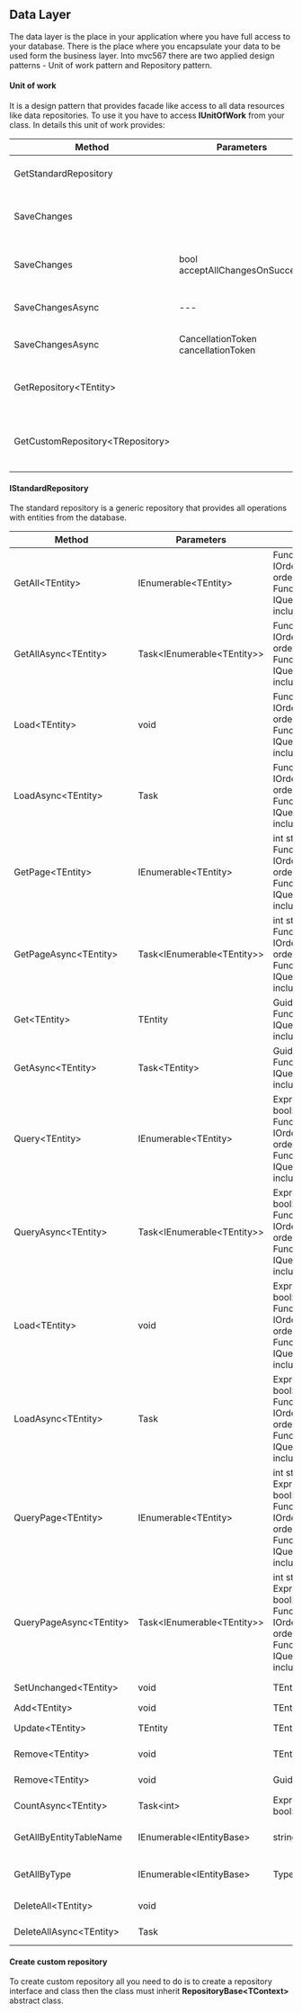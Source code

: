 ## Data Layer

The data layer is the place in your application where you have full access to your database. There is the place where you encapsulate your data to be used form the business layer. Into mvc567 there are two applied design patterns - Unit of work pattern and Repository pattern.

#### Unit of work

It is a design pattern that provides facade like access to all data resources like data repositories. To use it you have to access **IUnitOfWork** from your class. In details this unit of work provides:

| Method | Parameters | Return | Description |
| --- | --- | --- | --- |
| GetStandardRepository | | IStandardRepository | Get the generic repository. |
| SaveChanges | | int | Save changes to the database. |
| SaveChanges | bool acceptAllChangesOnSuccess | int | Save changes to the database. |
| SaveChangesAsync | --- | Task\<int> | Save changes to database. |
| SaveChangesAsync | CancellationToken cancellationToken | Task\<int> | Save changes to database. |
| GetRepository\<TEntity> | | IRepository\<TEntity> | Get custom repository by entity type. |
| GetCustomRepository\<TRepository> | | TRepository | Get custom repository by repository type. |

#### IStandardRepository

The standard repository is a generic repository that provides all operations with entities from the database.

| Method | Parameters | Return | Description |
| --- | --- | --- | --- |
| GetAll\<TEntity> |  IEnumerable\<TEntity> | Func\<IQueryable\<TEntity>, IOrderedQueryable\<TEntity>> orderBy = null, Func\<IQueryable\<TEntity>, IQueryable\<TEntity>> includes = null | Get all entities. |
| GetAllAsync\<TEntity> | Task\<IEnumerable\<TEntity>> | Func\<IQueryable\<TEntity>, IOrderedQueryable\<TEntity>> orderBy = null, Func\<IQueryable\<TEntity>, IQueryable\<TEntity>> includes = null | Get all entities. |
| Load\<TEntity> | void | Func\<IQueryable\<TEntity>, IOrderedQueryable\<TEntity>> orderBy = null, Func\<IQueryable\<TEntity>, IQueryable\<TEntity>> includes = null | Load entity. |
| LoadAsync\<TEntity> | Task | Func\<IQueryable\<TEntity>, IOrderedQueryable\<TEntity>> orderBy = null, Func\<IQueryable\<TEntity>, IQueryable\<TEntity>> includes = null | Load entity. |
| GetPage\<TEntity> | IEnumerable\<TEntity> | int startRow, int pageLength, Func\<IQueryable\<TEntity>, IOrderedQueryable\<TEntity>> orderBy = null, Func\<IQueryable\<TEntity>, IQueryable\<TEntity>> includes = null | Get page of entities. |
| GetPageAsync\<TEntity> | Task\<IEnumerable\<TEntity>> | int startRow, int pageLength, Func\<IQueryable\<TEntity>, IOrderedQueryable\<TEntity>> orderBy = null, Func\<IQueryable\<TEntity>, IQueryable\<TEntity>> includes = null | Get page of entities. |
| Get\<TEntity> | TEntity | Guid id, Func\<IQueryable\<TEntity>, IQueryable\<TEntity>> includes = null | Get entity by Id. |
| GetAsync\<TEntity> | Task\<TEntity> | Guid id, Func\<IQueryable\<TEntity>, IQueryable\<TEntity>> includes = null | Get entity by Id. |
| Query\<TEntity> | IEnumerable\<TEntity> | Expression\<Func\<TEntity, bool>> filter, Func\<IQueryable\<TEntity>, IOrderedQueryable\<TEntity>> orderBy = null, Func\<IQueryable\<TEntity>, IQueryable\<TEntity>> includes = null | Make query for entities. |
| QueryAsync\<TEntity> | Task\<IEnumerable\<TEntity>> | Expression\<Func\<TEntity, bool>> filter, Func\<IQueryable\<TEntity>, IOrderedQueryable\<TEntity>> orderBy = null, Func\<IQueryable\<TEntity>, IQueryable\<TEntity>> includes = null | Make query for entities. |
| Load\<TEntity> | void | Expression\<Func\<TEntity, bool>> filter, Func\<IQueryable\<TEntity>, IOrderedQueryable\<TEntity>> orderBy = null, Func\<IQueryable\<TEntity>, IQueryable\<TEntity>> includes = null | Load entity. |
| LoadAsync\<TEntity> | Task | Expression\<Func\<TEntity, bool>> filter, Func\<IQueryable\<TEntity>, IOrderedQueryable\<TEntity>> orderBy = null, Func\<IQueryable\<TEntity>, IQueryable\<TEntity>> includes = null | Load entity. |
| QueryPage\<TEntity> | IEnumerable\<TEntity> | int startRow, int pageLength, Expression\<Func\<TEntity, bool>> filter, Func\<IQueryable\<TEntity>, IOrderedQueryable\<TEntity>> orderBy = null, Func\<IQueryable\<TEntity>, IQueryable\<TEntity>> includes = null | Make query for entities on pages. |
| QueryPageAsync\<TEntity> | Task\<IEnumerable\<TEntity>> | int startRow, int pageLength, Expression\<Func\<TEntity, bool>> filter, Func\<IQueryable\<TEntity>, IOrderedQueryable\<TEntity>> orderBy = null, Func\<IQueryable\<TEntity>, IQueryable\<TEntity>> includes = null | Make query for entities on pages. |
| SetUnchanged\<TEntity> | void | TEntity entity | Set entity unchanged. |
| Add\<TEntity> | void | TEntity entity | Add entity. |
| Update\<TEntity> | TEntity | TEntity entity | Update entity. |
| Remove\<TEntity> | void | TEntity entity | Remove entity. |
| Remove\<TEntity> | void | Guid id | Remove entity. |
| CountAsync\<TEntity> | Task\<int> | Expression\<Func\<TEntity, bool>> filter | Count entities. |
| GetAllByEntityTableName | IEnumerable\<IEntityBase> |  string entityTableName| Get entities by table name. |
| GetAllByType | IEnumerable\<IEntityBase> | Type entityType | Get entities by type of the entity. |
| DeleteAll\<TEntity> | void | | Delete all entities. |
| DeleteAllAsync\<TEntity> | Task | | Delete all entities. |

#### Create custom repository

To create custom repository all you need to do is to create a repository interface and class then the class must inherit **RepositoryBase\<TContext>** abstract class.